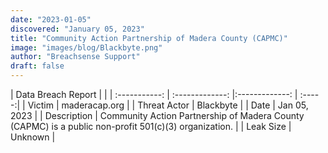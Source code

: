 ```yaml
---
date: "2023-01-05"
discovered: "January 05, 2023"
title: "Community Action Partnership of Madera County (CAPMC)"
image: "images/blog/Blackbyte.png"
author: "Breachsense Support"
draft: false
---
```


| Data Breach Report           |              | 
| :-----------: | :-------------:     |:-------------:    | :-----:|
| Victim      | maderacap.org      | 
| Threat Actor      | Blackbyte      | 
| Date     | Jan 05, 2023      | 
| Description      | Community Action Partnership of Madera County (CAPMC) is a public non-profit 501(c)(3) organization.      | 
| Leak Size      | Unknown      | 

